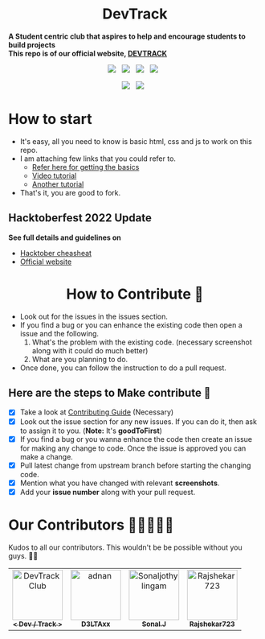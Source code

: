 <h1 align=center> DevTrack </h1>

**A Student centric club that aspires to help and encourage students to build projects** <br>
**This repo is of our official website, [DEVTRACK](https://devtrack.tech)**


<p align="center">
  <a href="https://github.com/DevTrackClub/DevTrackWebsite/issues"><img src="https://img.shields.io/github/issues/DevTrackClub/DevTrackwebsite.svg?style=for-the-badge&logo=appveyor" /></a>&nbsp;&nbsp;
    <a href="https://github.com/DevTrackClub/DevTrackwebsite/fork"><img src="https://img.shields.io/github/forks/DevTrackClub/DevTrackwebsite.svg?style=for-the-badge&logo=appveyor" /></a>&nbsp;&nbsp;
  <a href="#"><img src="https://img.shields.io/github/stars/DevTrackClub/DevTrackwebsite.svg?style=for-the-badge&logo=appveyor" /></a>&nbsp;&nbsp;
  <a href="https://github.com/DevTrackClub/DevTrackwebsite/blob/master/LICENSE"><img src="https://img.shields.io/github/license/DevTrackClub/DevTrackwebsite.svg?style=for-the-badge&logo=appveyor" /></a>&nbsp;&nbsp;
  </p>
  
<p align="center"> 
  <a href="#"><img src="https://forthebadge.com/images/badges/built-by-developers.svg" /></a>&nbsp;&nbsp;
  <a href="#"><img src="https://forthebadge.com/images/badges/built-with-love.svg" /></a>&nbsp;&nbsp;
</p>

# How to start

* It's easy, all you need to know is basic html, css and js to work on this repo.
* I am attaching few links that you could refer to.
  * [Refer here for getting the basics](https://www.w3schools.com/)
  * [Video tutorial](https://scrimba.com/learn/htmlandcss)
  * [Another tutorial](https://scrimba.com/learn/learnjavascript)
* That's it, you are good to fork.

## Hacktoberfest 2022 Update

**See full details and guidelines on**
  * [Hacktober cheasheat](https://github.com/DevTrackClub/DevTrackWebsite/blob/main/HACTOBERFEST.md) 
  * [Official website](https://hacktoberfest.digitalocean.com/)
  
<h1 align=center> How to Contribute 🤔 </h1>

* Look out for the issues in the issues section.
* If you find a bug or you can enhance the existing code then open a issue and the following.
  1. What's the problem with the existing code. (necessary screenshot along with it could do much better)
  2. What are you planning to do.
* Once done, you can follow the instruction to do a pull request.

## Here are the steps to Make contribute 👣

- [x] Take a look at [Contributing Guide](https://github.com/DevTrackClub/DevTrackWebsite/blob/main/CONTRIBUTING.md) (Necessary)
- [x] Look out the issue section for any new issues. If you can do it, then ask to assign it to you. (**Note:** It's **goodToFirst**)
- [x] If you find a bug or you wanna enhance the code then create an issue for making any change to code. Once the issue is approved you can make a change.
- [x] Pull latest change from upstream branch before starting the changing code.
- [x] Mention what you have changed with relevant **screenshots**.
- [x] Add your **issue number** along with your pull request.

# Our Contributors 🤩👩‍💻👨‍💻
Kudos to all our contributors. This wouldn't be be possible without you guys. 🎉👏
<!-- readme: contributors -start -->
<table>
<tr>
    <td align="center">
        <a href="https://github.com/DevTrackClub">
            <img src="https://avatars.githubusercontent.com/u/111211012?v=4" width="100;" alt="DevTrackClub"/>
            <br />
            <sub><b>< Dev / Track ></b></sub>
        </a>
    </td>
    <td align="center">
        <a href="https://github.com/adnandelta">
            <img src="https://avatars.githubusercontent.com/u/38246407?v=4" width="100;" alt="adnan"/>
            <br />
            <sub><b>D3LTAxx</b></sub>
        </a>
    </td>
    <td align="center">
        <a href="https://github.com/Sonaljothylingam">
            <img src="https://avatars.githubusercontent.com/u/90455409?v=4" width="100;" alt="Sonaljothylingam"/>
            <br />
            <sub><b>Sonal.J</b></sub>
        </a>
    </td>
    <td align="center">
        <a href="https://github.com/Rajshekar723">
            <img src="https://avatars.githubusercontent.com/u/82643732?v=4" width="100;" alt="Rajshekar723"/>
            <br />
            <sub><b>Rajshekar723</b></sub>
        </a>
    </td>
</tr>
</table>
